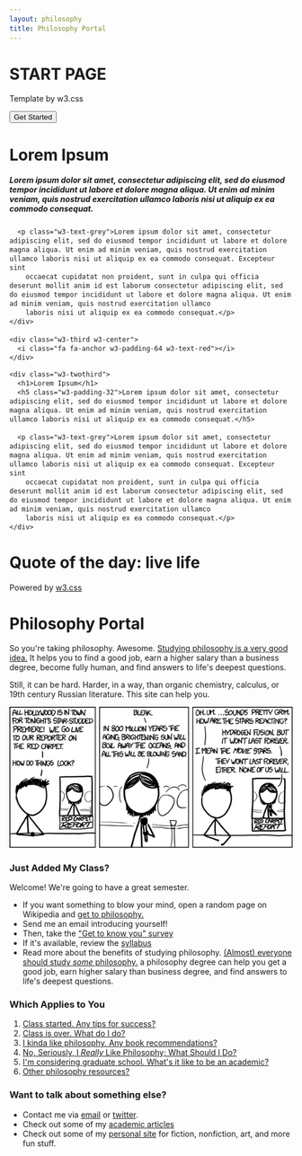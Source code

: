 ```yaml
---
layout: philosophy
title: Philosophy Portal
--- 
```


<body>

<!-- Header -->
<div class="w3-container w3-red w3-center w3-padding-128">
  <h1 class="w3-margin w3-jumbo">START PAGE</h1>
  <p class="w3-xlarge">Template by w3.css</p>
  <button class="w3-btn w3-padding-16 w3-large w3-margin-top">Get Started</button>
</div>

<!-- First Grid -->
<div class="w3-row-padding w3-padding-64 w3-container">
  <div class="w3-content">
    <div class="w3-twothird">
      <h1>Lorem Ipsum</h1>
      <h5 class="w3-padding-32">Lorem ipsum dolor sit amet, consectetur adipiscing elit, sed do eiusmod tempor incididunt ut labore et dolore magna aliqua. Ut enim ad minim veniam, quis nostrud exercitation ullamco laboris nisi ut aliquip ex ea commodo consequat.</h5>

      <p class="w3-text-grey">Lorem ipsum dolor sit amet, consectetur adipiscing elit, sed do eiusmod tempor incididunt ut labore et dolore magna aliqua. Ut enim ad minim veniam, quis nostrud exercitation ullamco laboris nisi ut aliquip ex ea commodo consequat. Excepteur sint
        occaecat cupidatat non proident, sunt in culpa qui officia deserunt mollit anim id est laborum consectetur adipiscing elit, sed do eiusmod tempor incididunt ut labore et dolore magna aliqua. Ut enim ad minim veniam, quis nostrud exercitation ullamco
        laboris nisi ut aliquip ex ea commodo consequat.</p>
    </div>

    <div class="w3-third w3-center">
      <i class="fa fa-anchor w3-padding-64 w3-text-red"></i>
    </div>
  </div>
</div>

<!-- Second Grid -->
<div class="w3-row-padding w3-light-grey w3-padding-64 w3-container">
  <div class="w3-content">
    <div class="w3-third w3-center">
      <i class="fa fa-coffee w3-padding-64 w3-text-red w3-margin-right"></i>
    </div>

    <div class="w3-twothird">
      <h1>Lorem Ipsum</h1>
      <h5 class="w3-padding-32">Lorem ipsum dolor sit amet, consectetur adipiscing elit, sed do eiusmod tempor incididunt ut labore et dolore magna aliqua. Ut enim ad minim veniam, quis nostrud exercitation ullamco laboris nisi ut aliquip ex ea commodo consequat.</h5>

      <p class="w3-text-grey">Lorem ipsum dolor sit amet, consectetur adipiscing elit, sed do eiusmod tempor incididunt ut labore et dolore magna aliqua. Ut enim ad minim veniam, quis nostrud exercitation ullamco laboris nisi ut aliquip ex ea commodo consequat. Excepteur sint
        occaecat cupidatat non proident, sunt in culpa qui officia deserunt mollit anim id est laborum consectetur adipiscing elit, sed do eiusmod tempor incididunt ut labore et dolore magna aliqua. Ut enim ad minim veniam, quis nostrud exercitation ullamco
        laboris nisi ut aliquip ex ea commodo consequat.</p>
    </div>
  </div>
</div>

<div class="w3-container w3-black w3-center w3-opacity w3-padding-64">
    <h1 class="w3-margin w3-xlarge">Quote of the day: live life</h1>
</div>

<!-- Footer -->
<footer class="w3-container w3-padding-64 w3-center w3-opacity">
  <div class="w3-xlarge w3-padding-32">
   <a href="#" class="w3-hover-text-indigo w3-show-inline-block"><i class="fa fa-facebook-official"></i></a>
   <a href="#" class="w3-hover-text-red w3-show-inline-block"><i class="fa fa-pinterest-p"></i></a>
   <a href="#" class="w3-hover-text-light-blue w3-show-inline-block"><i class="fa fa-twitter"></i></a>
   <a href="#" class="w3-hover-text-grey w3-show-inline-block"><i class="fa fa-flickr"></i></a>
   <a href="#" class="w3-hover-text-indigo w3-show-inline-block"><i class="fa fa-linkedin"></i></a>
 </div>
 <p>Powered by <a href="http://www.w3schools.com/w3css/default.asp" target="_blank">w3.css</a></p>
</footer>

<script>
// Used to toggle the menu on small screens when clicking on the menu button
function myFunction() {
    var x = document.getElementById("navDemo");
    if (x.className.indexOf("w3-show") == -1) {
        x.className += " w3-show";
    } else {
        x.className = x.className.replace(" w3-show", "");
    }
}
</script>

</body>
</html>





# Philosophy Portal

So you're taking philosophy. Awesome. [Studying philosophy is a very good idea.](/philosophy-major) It helps you to find a good job, earn a higher salary than a business degree, become fully human, and find answers to life's deepest questions. 

Still, it can be hard. Harder, in a way, than organic chemistry, calculus, or 19th century Russian literature. This site can help you. 

![XKCD Stars](/img/xkcd-premier.png)

### Just Added My Class?

Welcome! We're going to have a great semester.

* If you want something to blow your mind, open a random page on Wikipedia and [get to philosophy.](https://en.wikipedia.org/wiki/Wikipedia:Getting_to_Philosophy)
* Send me an email introducing yourself!
* Then, take the ["Get to know you" survey](https://docs.google.com/forms/d/17A6-27pW2lrI4S6rEpV8GIh_OycvQHCc01fkyuoxPYw/viewform?usp=send_form)
* If it's available, review the [syllabus](/teaching)
* Read more about the benefits of studying philosophy. [(Almost) everyone should study *some* philosophy.](http://www.whystudyphilosophy.com) a philosophy degree can help you get a good job, earn higher salary than business degree, and find answers to life's deepest questions. 


### Which Applies to You

1. [Class started. Any tips for success?](/philosophy-class)
5. [Class is over. What do I do?](/philosophy-6-next)
2. [I kinda like philosophy. Any book recommendations?](/philosophy-6-next")
4. [No, Seriously, I *Really* Like Philosophy; What Should I Do?](/philosophy-6-next")
5. [I'm considering graduate school. What's it like to be an academic?](/philosophy-7-profession)
6. [Other philosophy resources?](/philosophy-resources)

### Want to talk about something else?

- Contact me via [email](keith.buhler@uky.edu) or [twitter](https://twitter.com/Keith_Buhler). 
- Check out some of my [academic articles](https://uky.academia.edu/KeithBuhler)
- Check out some of my [personal site](/fun) for fiction, nonfiction, art, and more fun stuff.